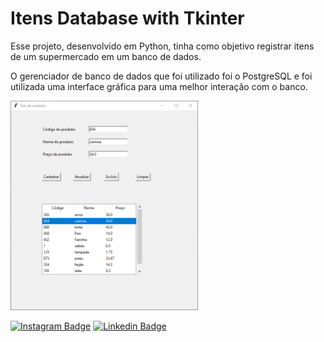 
# Itens Database with Tkinter

Esse projeto, desenvolvido em Python, tinha como objetivo registrar itens de um supermercado em um banco de dados.

O gerenciador de banco de dados que foi utilizado foi o PostgreSQL e foi utilizada uma interface gráfica para uma melhor interação com o banco.

<img src="image.png" width="300px">

[![Instagram Badge](https://img.shields.io/badge/-Instagram-violet?style=flat-square&logo=Instagram&logoColor=white&link=https://www.instagram.com/matheusmaarinho/)](https://www.instagram.com/matheusmaarinho/) [![Linkedin Badge](https://img.shields.io/badge/-LinkedIn-blue?style=flat-square&logo=Linkedin&logoColor=white&link=https://www.linkedin.com/in/matheus-lima-71ab321b6/)](https://www.linkedin.com/in/matheus-lima-71ab321b6/)
